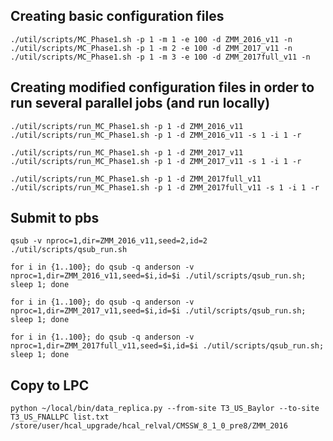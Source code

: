 
Creating basic configuration files
------------------------------
```
./util/scripts/MC_Phase1.sh -p 1 -m 1 -e 100 -d ZMM_2016_v11 -n
./util/scripts/MC_Phase1.sh -p 1 -m 2 -e 100 -d ZMM_2017_v11 -n
./util/scripts/MC_Phase1.sh -p 1 -m 3 -e 100 -d ZMM_2017full_v11 -n
```

Creating modified configuration files in order to run several parallel jobs (and run locally)
---------------------------------------------------------------------------------------------
```
./util/scripts/run_MC_Phase1.sh -p 1 -d ZMM_2016_v11
./util/scripts/run_MC_Phase1.sh -p 1 -d ZMM_2016_v11 -s 1 -i 1 -r 

./util/scripts/run_MC_Phase1.sh -p 1 -d ZMM_2017_v11
./util/scripts/run_MC_Phase1.sh -p 1 -d ZMM_2017_v11 -s 1 -i 1 -r

./util/scripts/run_MC_Phase1.sh -p 1 -d ZMM_2017full_v11
./util/scripts/run_MC_Phase1.sh -p 1 -d ZMM_2017full_v11 -s 1 -i 1 -r
```

Submit to pbs
-------------
```
qsub -v nproc=1,dir=ZMM_2016_v11,seed=2,id=2 ./util/scripts/qsub_run.sh 

for i in {1..100}; do qsub -q anderson -v nproc=1,dir=ZMM_2016_v11,seed=$i,id=$i ./util/scripts/qsub_run.sh; sleep 1; done

for i in {1..100}; do qsub -q anderson -v nproc=1,dir=ZMM_2017_v11,seed=$i,id=$i ./util/scripts/qsub_run.sh; sleep 1; done

for i in {1..100}; do qsub -q anderson -v nproc=1,dir=ZMM_2017full_v11,seed=$i,id=$i ./util/scripts/qsub_run.sh; sleep 1; done
```

Copy to LPC
-----------
```
python ~/local/bin/data_replica.py --from-site T3_US_Baylor --to-site T3_US_FNALLPC list.txt /store/user/hcal_upgrade/hcal_relval/CMSSW_8_1_0_pre8/ZMM_2016
```

